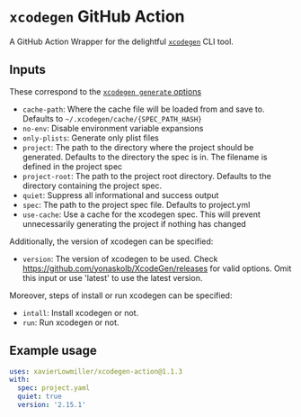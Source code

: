 # `xcodegen` GitHub Action

A GitHub Action Wrapper for the delightful [`xcodegen`][xcodegen] CLI tool.

## Inputs

These correspond to the [`xcodegen generate` options][options]

* `cache-path`:
  Where the cache file will be loaded from and save to. Defaults to `~/.xcodegen/cache/{SPEC_PATH_HASH}`
* `no-env`:
  Disable environment variable expansions
* `only-plists`:
  Generate only plist files
* `project`:
  The path to the directory where the project should be generated. Defaults to the directory the spec is in. The  filename is defined in the project spec
* `project-root`:
  The path to the project root directory. Defaults to the directory containing the project spec.
* `quiet`:
  Suppress all informational and success output
* `spec`:
  The path to the project spec file. Defaults to project.yml
* `use-cache`:
  Use a cache for the xcodegen spec. This will prevent unnecessarily generating the project if nothing has changed

Additionally, the version of xcodegen can be specified:

* `version`:
  The version of xcodegen to be used. Check <https://github.com/yonaskolb/XcodeGen/releases> for valid options.
  Omit this input or use 'latest' to use the latest version.

Moreover, steps of install or run xcodegen can be specified:

* `intall`:
  Install xcodegen or not.
* `run`:
  Run xcodegen or not.

## Example usage

```yaml
uses: xavierLowmiller/xcodegen-action@1.1.3
with:
  spec: project.yaml
  quiet: true
  version: '2.15.1'
```

[xcodegen]: https://github.com/yonaskolb/XcodeGen
[options]: https://github.com/yonaskolb/XcodeGen#usage
